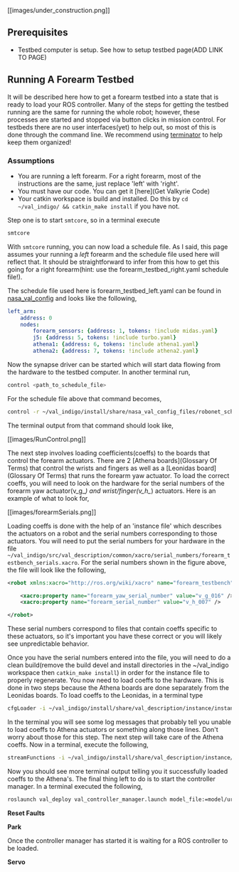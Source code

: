 [[images/under_construction.png]]

## Prerequisites
- Testbed computer is setup. See how to setup testbed page(ADD LINK TO PAGE)

## Running A Forearm Testbed
It will be described here how to get a forearm testbed into a state that is ready to load your ROS controller. Many of the steps for getting the testbed running are the same for running the whole robot; however, these processes are started and stopped via button clicks in mission control. For testbeds there are no user interfaces(yet) to help out, so most of this is done through the command line. We recommend using [terminator](http://gnometerminator.blogspot.com/p/introduction.html) to help keep them organized!

### Assumptions
- You are running a left forearm. For a right forearm, most of the instructions are the same, just replace 'left' with 'right'.
- You must have our code. You can get it [here](Get Valkyrie Code)
- Your catkin workspace is build and installed. Do this by ```cd ~/val_indigo/ && catkin_make install``` if you have not.

Step one is to start ```smtcore```, so in a terminal execute
```bash
smtcore
```

With ```smtcore``` running, you can now load a schedule file. As I said, this page assumes your running a *left* forearm and the schedule file used here will reflect that. It should be straightforward to infer from this how to get this going for a right forearm(hint: use the forearm_testbed_right.yaml schedule file!).

The schedule file used here is forearm_testbed_left.yaml can be found in [nasa_val_config](https://github.com/NASA-JSC-Robotics/nasa_val_config) and looks like the following,

```yaml
left_arm:
    address: 0
    nodes:
        forearm_sensors: {address: 1, tokens: !include midas.yaml}
        j5: {address: 5, tokens: !include turbo.yaml}
        athena1: {address: 6, tokens: !include athena1.yaml}
        athena2: {address: 7, tokens: !include athena2.yaml}

```

Now the synapse driver can be started which will start data flowing from the hardware to the testbed computer. In another terminal run,

```bash
control <path_to_schedule_file>
```

For the schedule file above that command becomes,

```bash
control -r ~/val_indigo/install/share/nasa_val_config_files/robonet_schedules/forearm_testbed_left.yaml
```

The terminal output from that command should look like,

[[images/RunControl.png]]

The next step involves loading coefficients(coeffs) to the boards that control the forearm actuators. There are 2 [Athena boards](Glossary Of Terms) that control the wrists and fingers as well as a [Leonidas board](Glossary Of Terms) that runs the forearm yaw actuator. To load the correct coeffs, you will need to look on the hardware for the serial numbers of the forearm yaw actuator(v_g_*) and wrist/finger(v_h_*) actuators. Here is an example of what to look for,

[[images/forearmSerials.png]]

Loading coeffs is done with the help of an 'instance file' which describes the actuators on a robot and the serial numbers corresponding to those actuators. You will need to put the serial numbers for your hardware in the file ```~/val_indigo/src/val_description/common/xacro/serial_numbers/forearm_testbench_serials.xacro```. For the serial numbers shown in the  figure above, the file will look like the following,

```xml
<robot xmlns:xacro="http://ros.org/wiki/xacro" name="forearm_testbench">

    <xacro:property name="forearm_yaw_serial_number" value="v_g_016" />
    <xacro:property name="forearm_serial_number" value="v_h_007" />

</robot>
```

These serial numbers correspond to files that contain coeffs specific to these actuators, so it's important you have these correct or you will likely see unpredictable behavior.

Once you have the serial numbers entered into the file, you will need to do a clean build(remove the build devel and install directories in the ~/val_indigo workspace then ```catkin_make install```) in order for the instance file to properly regenerate. You now need to load coeffs to the hardware. This is done in two steps because the Athena boards are done separately from the Leonidas boards. To load coeffs to the Leonidas, in a terminal type

```bash
cfgLoader -i ~/val_indigo/install/share/val_description/instance/instances/instance_files/forearm_testbench.xml
```

In the terminal you will see some log messages that probably tell you unable to load coeffs to Athena actuators or something along those lines. Don't worry about those for this step. The next step will take care of the Athena coeffs. Now in a terminal, execute the following,

```bash
streamFunctions -i ~/val_indigo/install/share/val_description/instance/instances/instance_files/forearm_testbench.xml
```

Now you should see more terminal output telling you it successfully loaded coeffs to the Athena's. The final thing left to do is to start the controller manager. In a terminal executed the following,

```bash
roslaunch val_deploy val_controller_manager.launch model_file:=model/urdf/forearm_left.urdf
```

**Reset Faults**

**Park**

Once the controller manager has started it is waiting for a ROS controller to be loaded. 

**Servo**